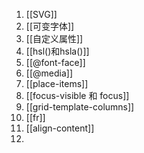 1. [[SVG]]
2. [[可变字体]]
3. [[自定义属性]]
4. [[hsl()和hsla()]]
5. [[@font-face]]
6. [[@media]]
7. [[place-items]]
8. [[focus-visible 和 focus]]
9. [[grid-template-columns]]
10. [[fr]]
11. [[align-content]]
12. 
